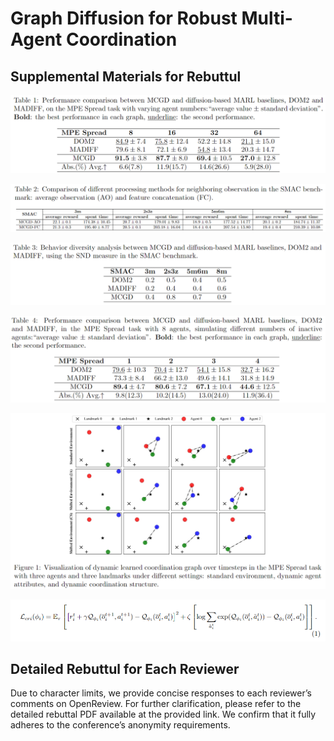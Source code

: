 # Graph Diffusion for Robust Multi-Agent Coordination

## Supplemental Materials for Rebuttul

![](images/Table_1.png)

![](images/Table_2.png)

![](images/Table_3.png)

![](images/Table_4.png)

![](images/Figure_1.png)

![](images/Equation_1.png)

## Detailed Rebuttul for Each Reviewer

Due to character limits, we provide concise responses to each reviewer’s comments on OpenReview. For further clarification, please refer to the detailed rebuttal PDF available at the provided link. We confirm that it fully adheres to the conference’s anonymity requirements.
